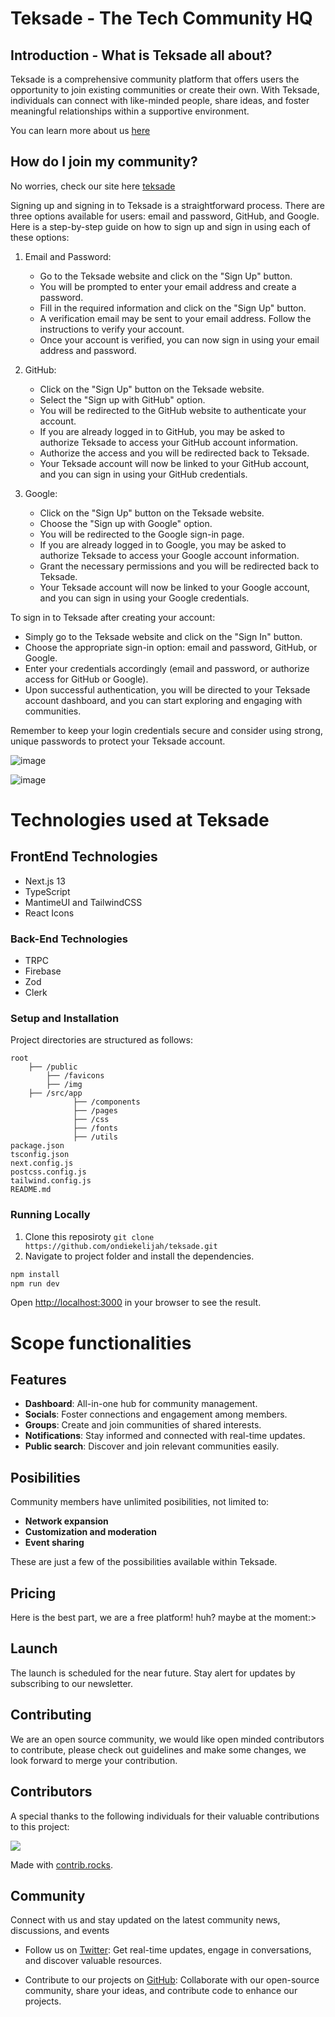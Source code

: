# Teksade - The Tech Community HQ

## Introduction - What is Teksade all about?

Teksade is a comprehensive community platform that offers users the opportunity to join existing communities or create their own. With Teksade, individuals can connect with like-minded people, share ideas, and foster meaningful relationships within a supportive environment.

You can learn more about us [here](https://www.teksade.com/about)

## How do I join my community?

No worries, check our site here [teksade](https://teksade.com)

Signing up and signing in to Teksade is a straightforward process. There are three options available for users: email and password, GitHub, and Google. Here is a step-by-step guide on how to sign up and sign in using each of these options:

1. Email and Password:

   - Go to the Teksade website and click on the "Sign Up" button.
   - You will be prompted to enter your email address and create a password.
   - Fill in the required information and click on the "Sign Up" button.
   - A verification email may be sent to your email address. Follow the instructions to verify your account.
   - Once your account is verified, you can now sign in using your email address and password.

2. GitHub:

   - Click on the "Sign Up" button on the Teksade website.
   - Select the "Sign up with GitHub" option.
   - You will be redirected to the GitHub website to authenticate your account.
   - If you are already logged in to GitHub, you may be asked to authorize Teksade to access your GitHub account information.
   - Authorize the access and you will be redirected back to Teksade.
   - Your Teksade account will now be linked to your GitHub account, and you can sign in using your GitHub credentials.

3. Google:
   - Click on the "Sign Up" button on the Teksade website.
   - Choose the "Sign up with Google" option.
   - You will be redirected to the Google sign-in page.
   - If you are already logged in to Google, you may be asked to authorize Teksade to access your Google account information.
   - Grant the necessary permissions and you will be redirected back to Teksade.
   - Your Teksade account will now be linked to your Google account, and you can sign in using your Google credentials.

To sign in to Teksade after creating your account:

- Simply go to the Teksade website and click on the "Sign In" button.
- Choose the appropriate sign-in option: email and password, GitHub, or Google.
- Enter your credentials accordingly (email and password, or authorize access for GitHub or Google).
- Upon successful authentication, you will be directed to your Teksade account dashboard, and you can start exploring and engaging with communities.

Remember to keep your login credentials secure and consider using strong, unique passwords to protect your Teksade account.

![image](https://github.com/Lochipi/teksade/assets/108942025/2da2aa67-4734-4a31-9537-34bb7f2984e9)

![image](https://github.com/Lochipi/teksade/assets/108942025/3262e4c3-fde5-4a49-b7ab-ac922b671f5d)



# Technologies used at Teksade

## FrontEnd Technologies

- Next.js 13
- TypeScript
- MantimeUI and TailwindCSS
- React Icons

### Back-End Technologies

- TRPC
- Firebase
- Zod
- Clerk

### Setup and Installation

Project directories are structured as follows:

```
root
    ├── /public
        ├── /favicons
        ├── /img
    ├── /src/app
              ├── /components
              ├── /pages
              ├── /css
              ├── /fonts
              ├── /utils
package.json
tsconfig.json
next.config.js
postcss.config.js
tailwind.config.js
README.md
```

### Running Locally

1. Clone this reposiroty `git clone https://github.com/ondiekelijah/teksade.git`
2. Navigate to project folder and install the dependencies.

```bash
npm install
npm run dev
```

Open [http://localhost:3000](http://localhost:3000) in your browser to see the result.

# Scope functionalities

## Features

- **Dashboard**: All-in-one hub for community management.
- **Socials**: Foster connections and engagement among members.
- **Groups**: Create and join communities of shared interests.
- **Notifications**: Stay informed and connected with real-time updates.
- **Public search**: Discover and join relevant communities easily.

## Posibilities
 Community members have unlimited posibilities, not limited to:
  - **Network expansion**
  - **Customization and moderation**
  - **Event sharing**

These are just a few of the possibilities available within Teksade.

## Pricing

Here is the best part, we are a free platform! huh? maybe at the moment:>

## Launch 
The launch is scheduled for the near future.  Stay alert for updates by subscribing to our newsletter. 

## Contributing
We are an open source community, we would like open minded contributors to contribute, please check out guidelines and make some changes, we look forward to merge your contribution.

## Contributors
A special thanks to the following individuals for their valuable contributions to this project:

<a href="https://github.com/ondiekelijah/teksade/graphs/contributors">
  <img src="https://contrib.rocks/image?repo=ondiekelijah/teksade" />
</a>

Made with [contrib.rocks](https://contrib.rocks).

## Community 
Connect with us and stay updated on the latest community news, discussions, and events

- Follow us on [Twitter](https://twitter.com/teksadehq): Get real-time updates, engage in conversations, and discover valuable resources.

- Contribute to our projects on [GitHub](https://github.com/ondiekelijah/teksade): Collaborate with our open-source community, share your ideas, and contribute code to enhance our projects.
